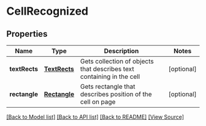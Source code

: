﻿# CellRecognized


## Properties
Name | Type | Description | Notes
------------ | ------------- | ------------- | -------------
**textRects** | [**TextRects**](TextRects.md) | Gets collection of objects that describes text containing in the cell | [optional]
**rectangle** | [**Rectangle**](Rectangle.md) | Gets rectangle that describes position of the cell on page | [optional]

[[Back to Model list]](../README.md#documentation-for-models) [[Back to API list]](../README.md#documentation-for-api-endpoints) [[Back to README]](../README.md) [[View Source]](../src/models/cellRecognized.ts)


